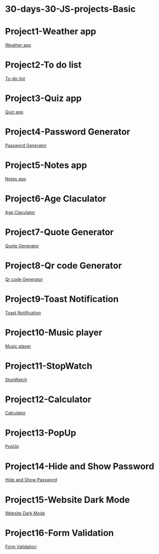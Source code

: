 # 30-days-30-JS-projects-Basic

# Project1-Weather app

[Weather app]()


# Project2-To do list

[To-do-list]()

# Project3-Quiz app

[Quiz app]()

# Project4-Password Generator

[Password Generator]()

# Project5-Notes app

[Notes app]()

# Project6-Age Claculator

[Age Claculator]()

# Project7-Quote Generator

[Quote Generator]()

# Project8-Qr code Generator

[Qr code Generator]()

# Project9-Toast Notification

[Toast Notification]()

# Project10-Music player

[Music player]()

# Project11-StopWatch

[StopWatch]()

# Project12-Calculator

[Calculator]()

# Project13-PopUp

[PopUp]()

# Project14-Hide and Show Password 

[Hide and Show Password]()

# Project15-Website Dark Mode

[Website Dark Mode]()


# Project16-Form Validation

[Form Validation]()
